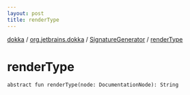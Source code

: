 ```yaml
---
layout: post
title: renderType
---
```

[dokka](../../index.md) / [org.jetbrains.dokka](../index.md) / [SignatureGenerator](index.md) / [renderType](renderType.md)

# renderType

```
abstract fun renderType(node: DocumentationNode): String
```
